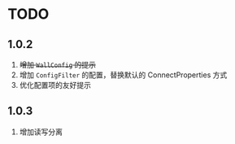 # TODO

## 1.0.2
1. ~~增加 `WallConfig` 的提示~~
2. 增加 `ConfigFilter` 的配置，替换默认的 ConnectProperties 方式
3. 优化配置项的友好提示

## 1.0.3
1. 增加读写分离